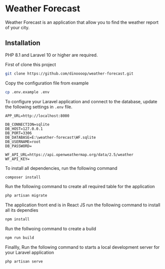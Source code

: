 # Weather Forecast
Weather Forecast is an application that allow you to find the weather report of your city.

## Installation
PHP 8.1 and Laravel 10 or higher are required.

First of clone this project
```sh
git clone https://github.com/dinoooop/weather-forecast.git
```

Copy the configuration file from example
```sh
cp .env.example .env
```

To configure your Laravel application and connect to the database, update the following settings in `.env` file.
```dotenv
APP_URL=http://localhost:8000

DB_CONNECTION=sqlite
DB_HOST=127.0.0.1
DB_PORT=3306
DB_DATABASE=E:\weather-forecast\WF.sqlite
DB_USERNAME=root
DB_PASSWORD=

WF_API_URL=https://api.openweathermap.org/data/2.5/weather
WF_API_KEY=
```

To install all dependencies, run the following command
```sh
composer install
```

Run the following command to create all required table for the application 
```sh
php artisan migrate
```

The application front end is in React JS run the following command to install all its dependies
```sh
npm install
```

Run the follwoing command to create a build
```sh
npm run build
```

Finallly, Run the following command to starts a local development server for your Laravel application
```sh
php artisan serve
```
